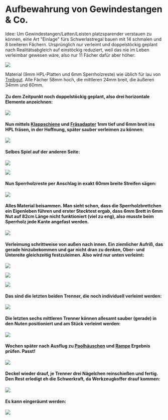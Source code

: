 # Aufbewahrung von Gewindestangen & Co.

Idee: Um Gewindestangen/Latten/Leisten platzsparender verstauen zu können, eine Art "Einlage" fürs Schwerlastregal bauen mit 14 schmalen und 8 breiteren Fächern. Ursprünglich nur verleimt und doppelstöckig geplant nach Realitätsabgleich auf einstöckig reduziert, weil das nie im Leben verleimbar gewesen wäre, also nur 11 Fächer dafür aber höher:

![](017.jpg)

Material (9mm HPL-Platten und 6mm Sperrholzreste) wie üblich für lau von [Treibgut](http://treibgut-lager.de). Alle Fächer 58mm hoch, die mittleren 24mm breit, die äußeren 34mm und 60mm.

#### Zu dem Zeitpunkt noch doppelstöckig geplant, also drei horizontale Elemente anzeichnen:

![](001.jpg)

#### Nun mittels [Klappschiene](https://github.com/ThomasKaiser/Basteln/tree/main/media/Klappschiene#readme) und [Fräsadapter](https://github.com/ThomasKaiser/Basteln/blob/main/media/Fraesschiene/README.md) 1mm tief und 6mm breit ins HPL fräsen, in der Hoffnung, später sauber verleimen zu können:

![](003.jpg)

#### Selbes Spiel auf der anderen Seite:

![](005.jpg)

![](006.jpg)

#### Nun Sperrholzreste per Anschlag in exakt 60mm breite Streifen sägen:

![](007.jpg)

#### Alles Material beisammen. Man sieht schon, dass die Sperrholzbrettchen ein Eigenleben führen und erster Stecktest ergab, dass 6mm Brett in 6mm Nut auf 82cm Länge nicht funktioniert (viel zu eng), also musste beim Sperrholz jede Kante angefast werden.

![](008.jpg)

#### Verleimung schrittweise von außen nach innen. Ein ziemlicher Aufriß, das gerade hinzubekommen und gar nicht dran zu denken, Ober- und Untereite gleichzeitig festzuleimen. Also wird nur unten verleimt:

![](009.jpg)

![](010.jpg)

![](011.jpg)

#### Das sind die letzten beiden Trenner, die noch individuell verleimt werden:

![](012.jpg)

#### Die letzten sechs mittleren Trenner können allesamt sauber (gerade) in den Nuten positioniert und am Stück verleimt werden:

![](014.jpg)

#### Wochen später nach Ausflug zu [Poolhäuschen](https://github.com/ThomasKaiser/Basteln/blob/main/media/Poolhaus/README.md) und [Rampe](https://github.com/ThomasKaiser/Basteln/blob/main/media/Rampe/README.md) Ergebnis prüfen. Passt!

![](015.jpg)

#### Deckel wieder drauf, je Trenner drei Nägelchen reinschießen und fertig. Den Rest erledigt eh die Schwerkraft, da Werkzeugkoffer drauf kommen:

![](016.jpg)

#### Es kann eingeräumt werden:

![](017.jpg)
